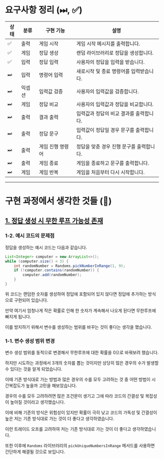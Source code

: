 # 요구사항 정리 (⏭, ✅)

| 상태 | 분류  | 구현 기능     | 설명                      |
|--|-----|-----------|-------------------------|
| ✅ | 출력  | 게임 시작     | 게임 시작 메시지를 출력합니다.       |
| ✅ | 게임  | 정답 생성     | 랜덤 라이브러리로 정답을 생성합니다.    |
| ✅ | 입력  | 정답 입력     | 사용자의 정답을 입력을 받습니다.      |
| ⏭ | 입력  | 명령어 입력    | 새로시작 및 종료 명령어를 입력받습니다.  |
| ⏭ | 익셉션 | 입력값 검증    | 사용자의 입력값을 검증합니다.        |
| ⏭ | 게임  | 정답 비교     | 사용자의 입력값과 정답을 비교합니다.    |
| ⏭ | 출력  | 결과 출력     | 입력값과 정답의 비교 결과를 출력합니다.  |
| ⏭ | 출력  | 정답 문구     | 입력값이 정답일 경우 문구를 출력합니다.  |
| ⏭ | 출력  | 게임 진행 명령어 | 정답을 맞춘 경우 진행 문구를 출력합니다. |
| ⏭ | 출력  | 게임 종료     | 게임을 종료하고 문구를 출력합니다.     |
| ⏭ | 게임  | 게임 반복     | 게임을 처음부터 다시 시작합니다.      |

---
# 구현 과정에서 생각한 것들 (🤔)
## <u>1. 정답 생성 시 무한 루프 가능성 존재</u>
### 1-2. 예시 코드의 문제점
정답을 생성하는 예시 코드는 다음과 같습니다.
```java
List<Integer> computer = new ArrayList<>();
while (computer.size() < 3) {
    int randomNumber = Randoms.pickNumberInRange(1, 9);
    if (!computer.contains(randomNumber)) {
        computer.add(randomNumber);
    }
}
```
위 코드는 랜덤한 숫자를 생성하여 정답에 포함되어 있지 않다면 정답에 추가하는 방식으로 구현되어 있습니다.

만약 여기서 엄청나게 작은 확률로 인해 한 숫자가 계속해서 나오게 된다면 무한루프에 빠지게 됩니다.

이를 방지하기 위해서 변수를 생성하는 범위를 바꾸는 것이 좋다는 생각을 했습니다.

### 1-1. 변수 생성 범위 변경
변수 생성 범위를 동적으로 변경해서 무한루프에 대한 확률을 0으로 바꿔보려 했습니다.

하지만 시도하는 과정에서 3개의 숫자를 뽑는 것이지만 상당히 많은 경우의 수가 발생할 수 있다는 것을 알게 되었습니다.

이때 기존 방식대로 가는 방법과 많은 경우의 수를 모두 고려하는 것 중 어떤 방법이 시간복잡도가 높을까 고민을 해보았습니다.

경우의 수를 모두 고려하려면 많은 조건문이 생기고 그에 따라 코드의 간결성 및 복잡성이 높아질 것이라고 생각했습니다.

이에 비해 기존의 방식은 위험성이 있지만 확률이 극히 낮고 코드의 가독성 및 간결성이 높은 저는 기존 방식대로 가는 것이 더 좋다고 생각하였습니다.

이런 트레이드 오프를 고려하여 저는 기존 방식대로 가는 것이 더 좋다고 생각하였습니다.

또한 이후에 `Randoms` 라이브러리의 `pickUniqueNumbersInRange` 메서드를 사용하면 간단하게 해결될 것으로 보입니다.